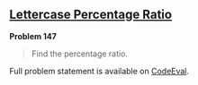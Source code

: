 [Lettercase Percentage Ratio][ce]
---------------------------------

**Problem 147**

> Find the percentage ratio.

Full problem statement is available on [CodeEval][ce].

[ce]: https://www.codeeval.com/browse/147/
      "View problem statement on CodeEval"
